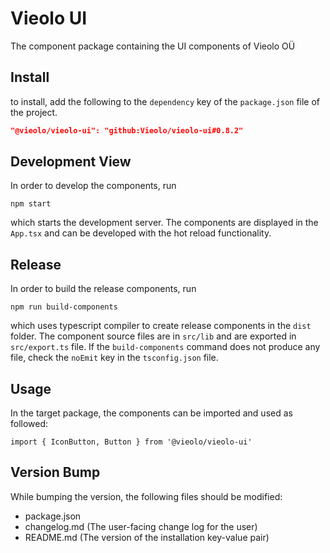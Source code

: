 # Vieolo UI
The component package containing the UI components of Vieolo OÜ

## Install
to install, add the following to the `dependency` key of the `package.json` file of the project.

```json
"@vieolo/vieolo-ui": "github:Vieolo/vieolo-ui#0.8.2"
```

## Development View
In order to develop the components, run
```
npm start
```
which starts the development server. The components are displayed in the `App.tsx` and can be developed with the hot reload functionality.

## Release
In order to build the release components, run
```
npm run build-components
```
which uses typescript compiler to create release components in the `dist` folder. The component source files are in `src/lib` and are exported in `src/export.ts` file. If the `build-components` command does not produce any file, check the `noEmit` key in the `tsconfig.json` file.

## Usage
In the target package, the components can be imported and used as followed:
```JS
import { IconButton, Button } from '@vieolo/vieolo-ui'
```

## Version Bump
While bumping the version, the following files should be modified:
- package.json
- changelog.md (The user-facing change log for the user)
- README.md (The version of the installation key-value pair)